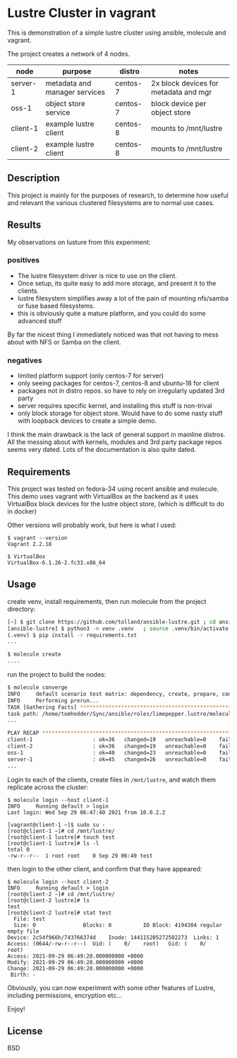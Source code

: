 Lustre Cluster in vagrant
=========

This is demonstration of a simple lustre cluster using ansible, molecule and
vagrant.

The project creates a network of 4 nodes.

|  node | purpose  |  distro | notes |
|---|---|---|---|
| server-1  | metadata and manager services  |  centos-7 | 2x block devices for metadata and mgr |
| oss-1  |  object store service  |   centos-7 | block device per object store |
| client-1  |  example lustre client  |   centos-8 | mounts to /mnt/lustre |
| client-2  |  example lustre client  |   centos-8 | mounts to /mnt/lustre |

Description
------------

This project is mainly for the purposes of research, to determine how useful and
relevant the various clustered filesystems are to normal use cases.

Results
-------

My observations on lusture from this experiment:

### positives

- The lustre filesystem driver is nice to use on the client.
- Once setup, its quite easy to add more storage, and present it to the clients.
- lustre filesystem simplifies away a lot of the pain of mounting nfs/samba or
fuse based filesystems.
- this is obviously quite a mature platform, and you could do some advanced stuff

By far the nicest thing I immediately noticed was that not having to mess about
with NFS or Samba on the client.

### negatives

- limited platform support (only centos-7 for server)
- only seeing packages for centos-7, centos-8 and ubuntu-18 for client
- packages not in distro repos. so have to rely on irregularly updated 3rd party
- server requires specific kernel, and installing this stuff is non-trival
- only block storage for object store. Would have to do some nasty stuff with
loopback devices to create a simple demo.

I think the main drawback is the lack of general support in mainline distros.
All the messing about with kernels, modules and 3rd party package repos seems
very dated. Lots of the documentation is also quite dated.

Requirements
------------

This project was tested on fedora-34 using recent ansible and molecule. This
demo uses vagrant with VirtualBox as the backend as it uses VirtualBox block
devices for the lustre object store, (which is difficult to do in docker)

Other versions will probably work, but here is what I used:

    $ vagrant --version
    Vagrant 2.2.18

    $ VirtualBox
    VirtualBox-6.1.26-2.fc33.x86_64



Usage
----------------

create venv, install requirements, then run molecule from the project directory:

```bash
[~] $ git clone https://github.com/tolland/ansible-lustre.git ; cd ansible-lustre
[ansible-lustre] $ python3 -m venv .venv   ; source .venv/bin/activate
(.venv) $ pip install -r requirements.txt
...

$ molecule create
....
```

run the project to build the nodes:

```bash
$ molecule converge
INFO     default scenario test matrix: dependency, create, prepare, converge
INFO     Performing prerun...
TASK [Gathering Facts] *********************************************************
task path: /home/tomhodder/Sync/ansible/roles/limepepper.lustre/molecule/default/converge.yml:3
...

PLAY RECAP *********************************************************************
client-1                   : ok=36   changed=19   unreachable=0    failed=0    skipped=5    rescued=0    ignored=0
client-2                   : ok=36   changed=19   unreachable=0    failed=0    skipped=5    rescued=0    ignored=0
oss-1                      : ok=40   changed=23   unreachable=0    failed=0    skipped=3    rescued=0    ignored=0
server-1                   : ok=45   changed=26   unreachable=0    failed=0    skipped=3    rescued=0    ignored=0
...
```

Login to each of the clients, create files in `/mnt/lustre`, and watch them
replicate across the cluster:

```
$ molecule login --host client-1
INFO     Running default > login
Last login: Wed Sep 29 06:47:40 2021 from 10.0.2.2

[vagrant@client-1 ~]$ sudo su -
[root@client-1 ~]# cd /mnt/lustre/
[root@client-1 lustre]# touch test
[root@client-1 lustre]# ls -l
total 0
-rw-r--r--  1 root root    0 Sep 29 06:49 test
```

then login to the other client, and confirm that they have appeared:

```
$ molecule login --host client-2
INFO     Running default > login
[root@client-2 ~]# cd /mnt/lustre/
[root@client-2 lustre]# ls
test
[root@client-2 lustre]# stat test
  File: test
  Size: 0               Blocks: 0          IO Block: 4194304 regular empty file
Device: 2c54f966h/743766374d    Inode: 144115205272502273  Links: 1
Access: (0644/-rw-r--r--)  Uid: (    0/    root)   Gid: (    0/    root)
Access: 2021-09-29 06:49:20.000000000 +0000
Modify: 2021-09-29 06:49:20.000000000 +0000
Change: 2021-09-29 06:49:20.000000000 +0000
 Birth: -
 ```

Obviously, you can now experiment with some other features of Lustre, including
permissions, encryption etc...

Enjoy!




License
-------

BSD


